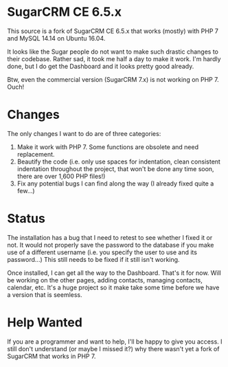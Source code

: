 
# SugarCRM CE 6.5.x

This source is a fork of SugarCRM CE 6.5.x that works (mostly) with PHP 7
and MySQL 14.14 on Ubuntu 16.04.

It looks like the Sugar people do not want to make such drastic changes
to their codebase. Rather sad, it took me half a day to make it work. I'm
hardly done, but I do get the Dashboard and it looks pretty good already.

Btw, even the commercial version (SugarCRM 7.x) is not working on PHP 7.
Ouch!

# Changes

The only changes I want to do are of three categories:

1. Make it work with PHP 7. Some functions are obsolete and need replacement.
2. Beautify the code (i.e. only use spaces for indentation, clean consistent
   indentation throughout the project, that won't be done any time soon, there
   are over 1,600 PHP files!)
3. Fix any potential bugs I can find along the way (I already fixed quite a
   few...)

# Status

The installation has a bug that I need to retest to see whether I fixed it
or not. It would not properly save the password to the database if you
make use of a different username (i.e. you specify the user to use and
its password...) This still needs to be fixed if it still isn't working.

Once installed, I can get all the way to the Dashboard. That's it for now.
Will be working on the other pages, adding contacts, managing contacts,
calendar, etc. It's a huge project so it make take some time before we
have a version that is seemless.

# Help Wanted

If you are a programmer and want to help, I'll be happy to give you access.
I still don't understand (or maybe I missed it?) why there wasn't yet a
fork of SugarCRM that works in PHP 7.

